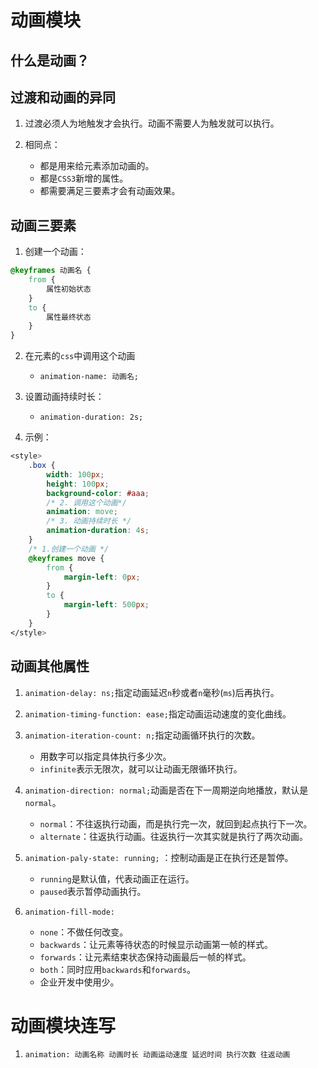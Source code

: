 # 动画模块

## 什么是动画？

## 过渡和动画的异同

1. 过渡必须人为地触发才会执行。动画不需要人为触发就可以执行。

2. 相同点：
    - 都是用来给元素添加动画的。
    - 都是`CSS3`新增的属性。
    - 都需要满足三要素才会有动画效果。
    
## 动画三要素

1. 创建一个动画：
```css
@keyframes 动画名 {
    from {
        属性初始状态
    }
    to {
        属性最终状态
    }
}
```

2. 在元素的`css`中调用这个动画
    - `animation-name: 动画名;`
    
3. 设置动画持续时长：
    - `animation-duration: 2s;`
    
4. 示例：
```css
<style>
    .box {
        width: 100px;
        height: 100px;
        background-color: #aaa;
        /* 2. 调用这个动画*/
        animation: move;
        /* 3. 动画持续时长 */
        animation-duration: 4s;
    }
    /* 1.创建一个动画 */
    @keyframes move {
        from {
            margin-left: 0px;
        }
        to {
            margin-left: 500px;
        }
    }
</style>
```

## 动画其他属性

1. `animation-delay: ns;`指定动画延迟`n`秒或者`n`毫秒(`ms`)后再执行。

2. `animation-timing-function: ease;`指定动画运动速度的变化曲线。

3. `animation-iteration-count: n;`指定动画循环执行的次数。
    - 用数字可以指定具体执行多少次。
    - `infinite`表示无限次，就可以让动画无限循环执行。

4. `animation-direction: normal;`动画是否在下一周期逆向地播放，默认是`normal`。
    - `normal`：不往返执行动画，而是执行完一次，就回到起点执行下一次。
    - `alternate`：往返执行动画。往返执行一次其实就是执行了两次动画。  
    
5. `animation-paly-state: running;` ：控制动画是正在执行还是暂停。
    - `running`是默认值，代表动画正在运行。
    - `paused`表示暂停动画执行。
    
6. `animation-fill-mode: `
    - `none`：不做任何改变。
    - `backwards`：让元素等待状态的时候显示动画第一帧的样式。
    - `forwards`：让元素结束状态保持动画最后一帧的样式。
    - `both`：同时应用`backwards`和`forwards`。
    - 企业开发中使用少。
    
# 动画模块连写

1. `animation: 动画名称 动画时长 动画运动速度 延迟时间 执行次数 往返动画`





